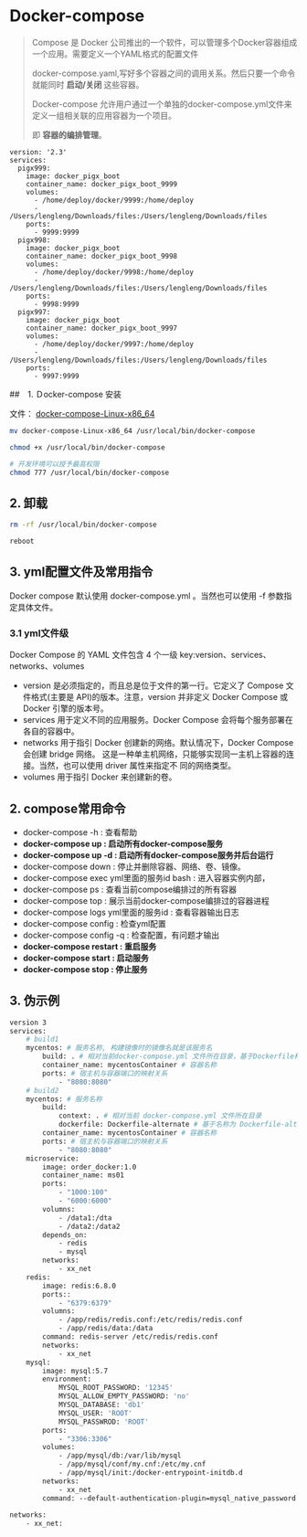 # Docker-compose

> Compose 是 Docker 公司推出的一个软件，可以管理多个Docker容器组成一个应用。需要定义一个YAML格式的配置文件 
>
> docker-compose.yaml,写好多个容器之间的调用关系。然后只要一个命令就能同时 **启动/关闭** 这些容器。
>
> Docker-compose 允许用户通过一个单独的docker-compose.yml文件来定义一组相关联的应用容器为一个项目。
>
> 即 **容器的编排管理**。

```docker-compose
version: '2.3'
services:
  pigx999:
    image: docker_pigx_boot
    container_name: docker_pigx_boot_9999
    volumes:
      - /home/deploy/docker/9999:/home/deploy
      - /Users/lengleng/Downloads/files:/Users/lengleng/Downloads/files
    ports:
      - 9999:9999
  pigx998:
    image: docker_pigx_boot
    container_name: docker_pigx_boot_9998
    volumes:
      - /home/deploy/docker/9998:/home/deploy
      - /Users/lengleng/Downloads/files:/Users/lengleng/Downloads/files
    ports:
      - 9998:9999
  pigx997:
    image: docker_pigx_boot
    container_name: docker_pigx_boot_9997
    volumes:
      - /home/deploy/docker/9997:/home/deploy
      - /Users/lengleng/Downloads/files:/Users/lengleng/Downloads/files
    ports:
      - 9997:9999

```

##　1. Ｄocker-compose 安装

文件： [docker-compose-Linux-x86_64](./assets/docker-compose-Linux-x86_64) 

```sh
mv docker-compose-Linux-x86_64 /usr/local/bin/docker-compose

chmod +x /usr/local/bin/docker-compose

# 开发环境可以授予最高权限
chmod 777 /usr/local/bin/docker-compose
```

## 2. 卸载
```bash
rm -rf /usr/local/bin/docker-compose

reboot
```

## 3. yml配置文件及常用指令

Docker compose 默认使用 docker-compose.yml 。当然也可以使用 -f 参数指定具体文件。

### 3.1 yml文件级

Docker Compose 的 YAML 文件包含 4 个一级 key:version、services、networks、volumes

+ version 是必须指定的，而且总是位于文件的第一行。它定义了 Compose 文件格式(主要是 API)的版本。注意，version 并非定义 Docker Compose 或 Docker 引擎的版本号。
+ services 用于定义不同的应用服务。Docker Compose 会将每个服务部署在各自的容器中。
+ networks 用于指引 Docker 创建新的网络。默认情况下，Docker Compose 会创建 bridge 网络。 这是一种单主机网络，只能够实现同一主机上容器的连接。当然，也可以使用 driver 属性来指定不 同的网络类型。
+ volumes 用于指引 Docker 来创建新的卷。

## 2. compose常用命令

+ docker-compose -h : 查看帮助
+ **docker-compose up : 启动所有docker-compose服务**
+ **docker-compose up -d : 启动所有docker-compose服务并后台运行**
+ docker-compose down : 停止并删除容器、网络、卷、镜像。
+ docker-compose exec yml里面的服务id bash : 进入容器实例内部，
+ docker-compose ps : 查看当前compose编排过的所有容器
+ docker-compose top : 展示当前docker-compose编排过的容器进程
+ docker-compose logs yml里面的服务id : 查看容器输出日志
+ docker-compose config : 检查yml配置
+ docker-compose config -q : 检查配置，有问题才输出
+ **docker-compose restart : 重启服务**
+ **docker-compose start : 启动服务**
+ **docker-compose stop : 停止服务**



## 3. 伪示例

```dockerfile
version 3
services:
	# build1
	mycentos: # 服务名称, 构建镜像时的镜像名就是该服务名
		build: . # 相对当前docker-compose.yml 文件所在目录，基于Dockerfile构建镜像
		container_name: mycentosContainer # 容器名称
		ports: # 宿主机与容器端口的映射关系
			- "8080:8080"
	# build2
	mycentos: # 服务名称
		build:
			context: . # 相对当前 docker-compose.yml 文件所在目录
			dockerfile: Dockerfile-alternate # 基于名称为 Dockerfile-alternate 的文件构建镜像
		container_name: mycentosContainer # 容器名称
		ports: # 宿主机与容器端口的映射关系
			- "8080:8080"
	microservice:
		image: order_docker:1.0
		container_name: ms01
		ports:
			- "1000:100"
			- "6000:6000"
		volumns:
			- /data1:/dta
			- /data2:/data2
		depends_on:
			- redis
			- mysql
		networks:
			- xx_net
	redis:
		image: redis:6.8.0
		ports::
			- "6379:6379"
		volumns:
			- /app/redis/redis.conf:/etc/redis/redis.conf
			- /app/redis/data:/data
		command: redis-server /etc/redis/redis.conf
		networks:
			- xx_net
	mysql:
		image: mysql:5.7
		environment:
			MYSQL_ROOT_PASSWORD: '12345'
			MYSQL_ALLOW_EMPTY_PASSWORD: 'no'
			MYSQL_DATABASE: 'db1'
			MYSQL_USER: 'ROOT'
			MYSQL_PASSWROD: 'ROOT'
		ports:
			- "3306:3306"
		volumes:
			- /app/mysql/db:/var/lib/mysql
            - /app/mysql/conf/my.cnf:/etc/my.cnf
            - /app/mysql/init:/docker-entrypoint-initdb.d
        networks:
        	- xx_net
        command: --default-authentication-plugin=mysql_native_password # 解决外部无法访问
			
networks:
	- xx_net:
```



